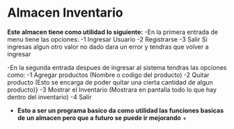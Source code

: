 # Almacen Inventario
**Este almacen tiene como utilidad lo siguiente:**
-En la primera entrada de menu tiene las opciones:
   -1 Ingresar Usuario
   -2 Registrarse
   -3 Salir
Si ingresas algun otro valor no dado dara un error y tendras que volver a ingresar

-En la segunda entrada despues de ingresar al sistema tendras las opciones como:
    -1 Agregar productos (Nombre o codigo del producto)
    -2 Quitar producto (Esto se encarga de poder quitar una cierta cantidad de algun producto)}
    -3 Mostrar el Inventario (Mostrara en pantalla todo lo que hay dentro del inventario)
    -4 Salir


* **Esto a ser un programa basico da como utilidad las funciones basicas de un almacen pero que a futuro se puede ir mejorando** +
